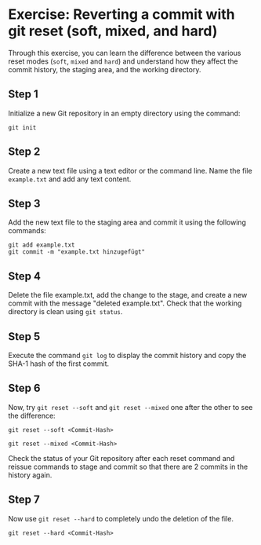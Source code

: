 # Exercise: Reverting a commit with git reset (soft, mixed, and hard)

Through this exercise, you can learn the difference between the various reset modes (`soft`, `mixed` and `hard`)
and understand how they affect the commit history, the staging area, and the working directory.

## Step 1

Initialize a new Git repository in an empty directory using the command:
```
git init
```

## Step 2

Create a new text file using a text editor or the command line. Name the file `example.txt` and add any text content.

## Step 3

Add the new text file to the staging area and commit it using the following commands:

```
git add example.txt
git commit -m "example.txt hinzugefügt"
```

## Step 4

Delete the file example.txt, add the change to the stage, and create a new commit with the message "deleted example.txt". Check that the working directory is clean using `git status`.

## Step 5

Execute the command `git log` to display the commit history and copy the SHA-1 hash of the first commit.

## Step 6

Now, try `git reset --soft` and `git reset --mixed` one after the other to see the difference:

```
git reset --soft <Commit-Hash>
```
```
git reset --mixed <Commit-Hash>
```

Check the status of your Git repository after each reset command and reissue commands to stage and commit so that there are 2 commits in the history again.

## Step 7

Now use `git reset --hard` to completely undo the deletion of the file.

```
git reset --hard <Commit-Hash>
```

